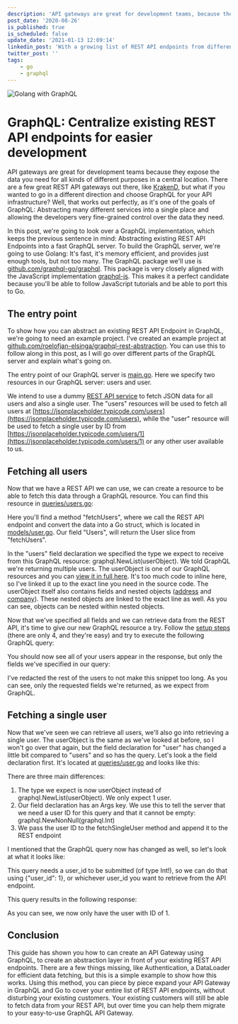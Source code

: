 ```yaml
---
description: 'API gateways are great for development teams, because they expose the data you need for all kinds of different purposes in a central location. So why not create an API gateway with GraphQL and use it to bring all your REST endpoints in 1 place?'
post_date: '2020-08-26'
is_published: true
is_scheduled: false
update_date: '2021-01-13 12:09:14'
linkedin_post: 'With a growing list of REST API endpoints from different services, the need of having an API gateway starts to grow as well. This makes it easier for a development team to build products. This is why I''ve looked at a few different API gateways for REST resources, but ended up using GraphQL for this. I already had experience with building a GraphQL server in PHP with Laravel, but the performance wasn''t quite there and made caching very difficult. Because of this, I opted to use Golang to build my GraphQL server. It''s much faster and caching fields is easier to do. I''ve experimented centralizing REST API endpoints using GraphQL and it''s actually not as difficult as I expected. Read more about this process with code examples.'
twitter_post: ''
tags:
    - go
    - graphql
---
```

![Golang with GraphQL](/images/articles/golang-with-graphql.png)
# GraphQL: Centralize existing REST API endpoints for easier development
API gateways are great for development teams because they expose the data you need for all kinds of different purposes in a central location. There are a few great REST API gateways out there, like [KrakenD](https://www.krakend.io/), but what if you wanted to go in a different direction and choose GraphQL for your API infrastructure? Well, that works out perfectly, as it's one of the goals of GraphQL: Abstracting many different services into a single place and allowing the developers very fine-grained control over the data they need.

In this post, we're going to look over a GraphQL implementation, which keeps the previous sentence in mind: Abstracting existing REST API Endpoints into a fast GraphQL server. To build the GraphQL server, we're going to use Golang: It's fast, it's memory efficient, and provides just enough tools, but not too many. The GraphQL package we'll use is [github.com/graphql-go/graphql](https://github.com/graphql-go/graphql). This package is very closely aligned with the JavaScript implementation [graphql-js](https://github.com/graphql/graphql-js). This makes it a perfect candidate because you'll be able to follow JavaScript tutorials and be able to port this to Go.

## The entry point
To show how you can abstract an existing REST API Endpoint in GraphQL, we're going to need an example project. I've created an example project at [github.com/roelofjan-elsinga/graphql-rest-abstraction](https://github.com/roelofjan-elsinga/graphql-rest-abstraction). You can use this to follow along in this post, as I will go over different parts of the GraphQL server and explain what's going on.

The entry point of our GraphQL server is [main.go](https://github.com/roelofjan-elsinga/graphql-rest-abstraction/blob/master/main.go). Here we specify two resources in our GraphQL server: users and user. 

<script src="https://gist.github.com/roelofjan-elsinga/36cd9a32bfe45cec0b26cb8d485f3a65.js"></script>

We intend to use a dummy [REST API service](https://jsonplaceholder.typicode.com/) to fetch JSON data for all users and also a single user. The "users" resources will be used to fetch all users at [https://jsonplaceholder.typicode.com/users](https://jsonplaceholder.typicode.com/users), while the "user" resource will be used to fetch a single user by ID from [https://jsonplaceholder.typicode.com/users/1](https://jsonplaceholder.typicode.com/users/1) or any other user available to us.

## Fetching all users
Now that we have a REST API we can use, we can create a resource to be able to fetch this data through a GraphQL resource. You can find this resource in [queries/users.go](https://github.com/roelofjan-elsinga/graphql-rest-abstraction/blob/master/queries/users.go): 

<script src="https://gist.github.com/roelofjan-elsinga/6c9003ccbc75a9c5c7b37a243b9a5de3.js"></script>

Here you'll find a method "fetchUsers", where we call the REST API endpoint and convert the data into a Go struct, which is located in [models/user.go](https://github.com/roelofjan-elsinga/graphql-rest-abstraction/blob/master/models/user.go). Our field "Users", will return the User slice from "fetchUsers". 

In the "users" field declaration we specified the type we expect to receive from this GraphQL resource: graphql.NewList(userObject). We told GraphQL we're returning multiple users. The userObject is one of our GraphQL resources and you can [view it in full here](https://github.com/roelofjan-elsinga/graphql-rest-abstraction/blob/master/queries/users.go#L134). It's too much code to inline here, so I've linked it up to the exact line you need in the source code. The userObject itself also contains fields and nested objects ([address](https://github.com/roelofjan-elsinga/graphql-rest-abstraction/blob/master/queries/users.go#L77) and [company](https://github.com/roelofjan-elsinga/graphql-rest-abstraction/blob/master/queries/users.go#L13)). These nested objects are linked to the exact line as well. As you can see, objects can be nested within nested objects.

Now that we've specified all fields and we can retrieve data from the REST API, it's time to give our new GraphQL resource a try. Follow the [setup steps](https://github.com/roelofjan-elsinga/graphql-rest-abstraction#how-to-launch-the-server-for-development) (there are only 4, and they're easy) and try to execute the following GraphQL query:

<script src="https://gist.github.com/roelofjan-elsinga/1d59d60fc250fc07cd462556dacf6d18.js"></script>

You should now see all of your users appear in the response, but only the fields we've specified in our query:

<script src="https://gist.github.com/roelofjan-elsinga/0917f2c7880a5757e9cfb900c2d01378.js"></script>

I've redacted the rest of the users to not make this snippet too long. As you can see, only the requested fields we're returned, as we expect from GraphQL.

## Fetching a single user
Now that we've seen we can retrieve all users, we'll also go into retrieving a single user. The userObject is the same as we've looked at before, so I won't go over that again, but the field declaration for "user" has changed a little bit compared to "users" and so has the query. Let's look a the field declaration first. It's located at [queries/user.go](https://github.com/roelofjan-elsinga/graphql-rest-abstraction/blob/master/queries/user.go) and looks like this:

<script src="https://gist.github.com/roelofjan-elsinga/085f23bc3e9255c06f6d7aa106087f31.js"></script>

There are three main differences:

1. The type we expect is now userObject instead of graphql.NewList(userObject). We only expect 1 user.
2. Our field declaration has an Args key. We use this to tell the server that we need a user ID for this query and that it cannot be empty: graphql.NewNonNull(graphql.Int)
3. We pass the user ID to the fetchSingleUser method and append it to the REST endpoint

I mentioned that the GraphQL query now has changed as well, so let's look at what it looks like:

<script src="https://gist.github.com/roelofjan-elsinga/6de71af5f280ba0c9df539a665d77f13.js"></script>

This query needs a user_id to be submitted (of type Int!), so we can do that using {"user_id": 1}, or whichever user_id you want to retrieve from the API endpoint.

This query results in the following response:

<script src="https://gist.github.com/roelofjan-elsinga/df938bf1d98c0095afca0cdbb1ea3398.js"></script>

As you can see, we now only have the user with ID of 1.

## Conclusion
This guide has shown you how to can create an API Gateway using GraphQL, to create an abstraction layer in front of your existing REST API endpoints. There are a few things missing, like Authentication, a DataLoader for efficient data fetching, but this is a simple example to show how this works. Using this method, you can piece by piece expand your API Gateway in GraphQL and Go to cover your entire list of REST API endpoints, without disturbing your existing customers. Your existing customers will still be able to fetch data from your REST API, but over time you can help them migrate to your easy-to-use GraphQL API Gateway.